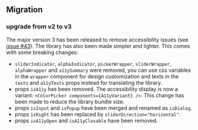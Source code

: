 ## Migration

### upgrade from v2 to v3

The major version 3 has been released to remove accessibility issues (see [issue #43](https://github.com/Ennoriel/svelte-awesome-color-picker/issues/43)). The library has also been made simpler and lighter. This comes with some breaking changes:

- `sliderIndicator`, `alphaIndicator`, `pickerWrapper`, `sliderWrapper`, `alphaWrapper` and `a11ySummary` were removed, you can use css variables in the `wrapper` component for design customization and texts in the `texts` and `a11yTexts` props instead for translating the library.
- props `isA11y` has been removed. The accessibility display is now a variant: `<ColorPicker components={A11yVariant} />`. This change has been made to reduce the library bundle size.
- props `isInput` and `isPopup` have been merged and renamed as `isDialog`.
- props `isRight` has been replaced by `sliderDirection="horizontal"`.
- props `isA11yOpen` and `isA11yClosable` have been removed.
